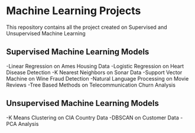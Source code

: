 # Machine Learning Projects

This repository contains all the project created on Supervised and Unsupervised Machine Learning

## Supervised Machine Learning Models

-Linear Regression on Ames Housing Data
-Logistic Regression on Heart Disease Detection
-K Nearest Neighbors on Sonar Data
-Support Vector Machine on Wine Fraud Detection
-Natural Language Processing on Movie Reviews
-Tree Based Methods on Telecommunication Churn Analysis

## Unsupervised Machine Learning Models

-K Means Clustering on CIA Country Data
-DBSCAN on Customer Data
-PCA Analysis